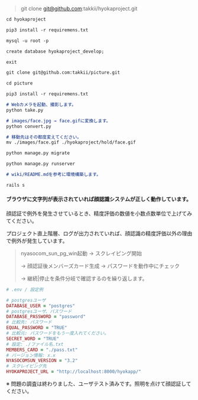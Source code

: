 > git clone git@github.com:takkii/hyokaproject.git

```markdown
cd hyokaproject

pip3 install -r requiremens.txt

mysql -u root -p

create database hyokaproject_develop;

exit

git clone git@github.com:takkii/picture.git

cd picture

pip3 install -r requiremens.txt

# Webカメラを起動、撮影します。
python take.py

# images/face.jpg → face.gifに変換します。
python convert.py

# 移動先はその都度変えてください。
mv ./images/face.gif ./hyokaproject/hold/face.gif

python manage.py migrate

python manage.py runserver

# wiki/README.mdを参考に環境構築します。

rails s
```

#### ブラウザに文字列が表示されていれば顔認識システムが正しく動作しています。

顔認証で例外を発生させているとき、精度評価の数値を小数点数単位で上げてみてください。

プロジェクト直上階層、ログが出力されていれば、顔認識の精度評価以外の理由で例外が発生しています。

> nyasocom_sun_pg_win起動 → スクレイピング開始
>
> → 顔認証後メンバーズカード生成 → パスワードを動作中にチェック
>
> → 継続|停止を条件分岐で確認するのを繰り返します。

```ruby
# .env / 設定例

# postgresユーザ
DATABASE_USER = "postgres"
# postgresユーザ、パスワード
DATABASE_PASSWORD = "password"
# 比較先: パスワード
EQUAL_PASSWORD = "TRUE"
# 比較元: パスワードをもう一度入れてください。
SECRET_WORD = "TRUE"
# 設定: ./ファイル名.txt
MEMBERS_CARD = "./pass.txt"
# バージョン情報: x.x
NYASOCOMSUN_VERSION = "3.2"
# スクレイピング先
HYOKAPROJECT_URL = "http://localhost:8000/hyokapp/"
```

※ 問題の調査は終わりました、ユーザテスト済みです。照明を点けて顔認証してください。
